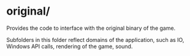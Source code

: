 # original/
Provides the code to interface with the original binary of the game.

Subfolders in this folder reflect domains of the application, such as IO, Windows API calls, rendering of the game, sound.

